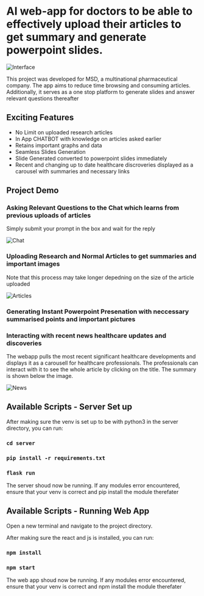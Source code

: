# AI web-app for doctors to be able to effectively upload their articles to get summary and generate powerpoint slides.

![Interface](https://i.imgur.com/R1a1Yvk.jpg)


This project was developed for MSD, a multinational pharmaceutical company. The app aims to reduce time browsing and consuming articles. Additionally, it serves as a one stop platform to generate slides and answer relevant questions thereafter

## Exciting Features
- No Limit on uploaded research articles
- In App CHATBOT with knowledge on articles asked earlier
- Retains important graphs and data
- Seamless Slides Generation
- Slide Generated converted to powerpoint slides immediately
- Recent and changing up to date healthcare discroveries displayed as a carousel with summaries and necessary links

## Project Demo

### Asking Relevant Questions to the Chat which learns from previous uploads of articles
Simply submit your prompt in the box and wait for the reply

![Chat](https://i.imgur.com/bzysKeS.jpg)



### Uploading Research and Normal Articles to get summaries and important images
Note that this process may take longer depedning on the size of the article uploaded

![Articles](https://i.imgur.com/yldjPKJ.jpg)



### Generating Instant Powerpoint Presenation with neccessary summarised points and important pictures



### Interacting with recent news healthcare updates and discoveries
The webapp pulls the most recent significant healthcare developments and displays it as a carousell for healthcare professionals. The professionals can interact with it to see the whole article by clicking on the title. The summary is shown below the image.

![News](https://i.imgur.com/swxcBSM.jpg)




## Available Scripts - Server Set up

After making sure the venv is set up to be with python3 in the server directory, you can run:

### `cd server ` 
### `pip install -r requirements.txt ` 
### `flask run ` 

The server shoud now be running. If any modules error encountered, ensure that your venv is correct and pip install the module therefater



## Available Scripts - Running Web App

Open a new terminal and navigate to the project directory.

After making sure the react and js is installed, you can run:

### `npm install` 
### `npm start` 

The web app shoud now be running. If any modules error encountered, ensure that your venv is correct and npm install the module therefater

